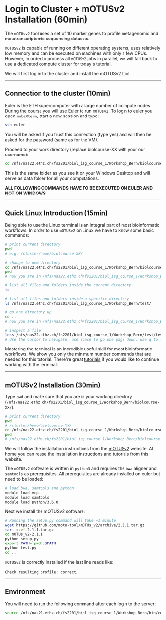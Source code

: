 

# Login to Cluster + mOTUSv2 Installation (60min)


The `mOTUsv2` tool uses a set of 10 marker genes to profile metagenomic and metatranscriptomic sequencing datasets.

`mOTUSv2` is capable of running on different operating systems, uses relatively low memory and can be executed on machines with only a few CPUs. However, in order to process all `mOTUSv2` jobs in parallel, we will fall back to use a dedicated compute cluster for today's tutorial.

We will first log in to the cluster and install the mOTUSv2 tool.


-------------------------------

## Connection to the cluster (10min)

Euler is the ETH supercomputer with a large number of compute nodes. During the course you will use Euler to run `mOTUsv2`. To login to euler you open ```mobaXterm```, start a new session and type:

```bash
ssh euler
```
You will be asked if you trust this connection (type yes) and will then be asked for the password (same as for the VM).

Proceed to your work directory (replace biolcourse-XX with your our username):

```bash
cd /nfs/nas22.ethz.ch/fs2201/biol_isg_course_1/Workshop_Bern/biolcourse-XX/
```

This is the same folder as you see it on your Windows Desktop and will serve as data folder for all your computations.



**ALL FOLLOWING COMMANDS HAVE TO BE EXECUTED ON EULER AND NOT ON WINDOWS**


-------------------------------

## Quick Linux Introduction (15min)


Being able to use the Linux terminal is an integral part of most bioinformatic workflows. In order to use `mOTUSv2` on Linux we have to know some basic commands:


```bash
# print current directory
pwd
# e.g. /cluster/home/biolcourse-XX/

# change to new directory
cd /nfs/nas22.ethz.ch/fs2201/biol_isg_course_1/Workshop_Bern/biolcourse-XX/
pwd
# now you are in /nfs/nas22.ethz.ch/fs2201/biol_isg_course_1/Workshop_Bern/biolcourse-XX/

# list all files and folders inside the current directory
ls

# list all files and folders inside a specific directory
ls /nfs/nas22.ethz.ch/fs2201/biol_isg_course_1/Workshop_Bern/test/

# go one directory up
cd ..
# now you are in /nfs/nas22.ethz.ch/fs2201/biol_isg_course_1/Workshop_Bern/

# inspect a file
less /nfs/nas22.ethz.ch/fs2201/biol_isg_course_1/Workshop_Bern/test/test.motus
# Use the cursor to navigate, use space to go one page down, use q to leave the program
```


Mastering the terminal is an incredible useful skill for most bioinformatic workflows. We show you only the minimum number commands that are needed for this tutorial. There're great [tutorials](http://swcarpentry.github.io/shell-novice/) if you would like to continue working with the terminal.




-------------------------------

## mOTUSv2 Installation (30min)

Type `pwd` and make sure that you are in your working directory (`/nfs/nas22.ethz.ch/fs2201/biol_isg_course_1/Workshop_Bern/biolcourse-XX/`).

```bash
# print current directory
pwd
# /cluster/home/biolcourse-XX/
cd /nfs/nas22.ethz.ch/fs2201/biol_isg_course_1/Workshop_Bern/biolcourse-XX/
pwd
# /nfs/nas22.ethz.ch/fs2201/biol_isg_course_1/Workshop_Bern/biolcourse-XX/
```

We will follow the installation instructions from the [mOTUSv2](https://motu-tool.org/) website. At home you can reuse the installation instructions and tutorials from this website.

The `mOTUSv2` software is written in `python3` and requires the `bwa` aligner and `samtools` as prerequisites. All prerequisites are already installed on euler but need to be loaded:

```bash
# load bwa, samtools and python
module load vcp
module load samtools
module load python/3.6.0
```

Next we install the mOTUSv2 software:


```bash
# Running the setup.py command will take ~1 minute
wget https://github.com/motu-tool/mOTUs_v2/archive/2.1.1.tar.gz
tar -xzvf 2.1.1.tar.gz
cd mOTUs_v2-2.1.1
python setup.py
export PATH=`pwd`:$PATH
python test.py
cd ..
```

`mOTUSv2` is correctly installed if the last line reads like:

`Check resulting profile: correct`.


-------------------------------

## Environment

You will need to run the following command after each login to the server:

```bash
source /nfs/nas22.ethz.ch/fs2201/biol_isg_course_1/Workshop_Bern/bin/configure.sh
```

